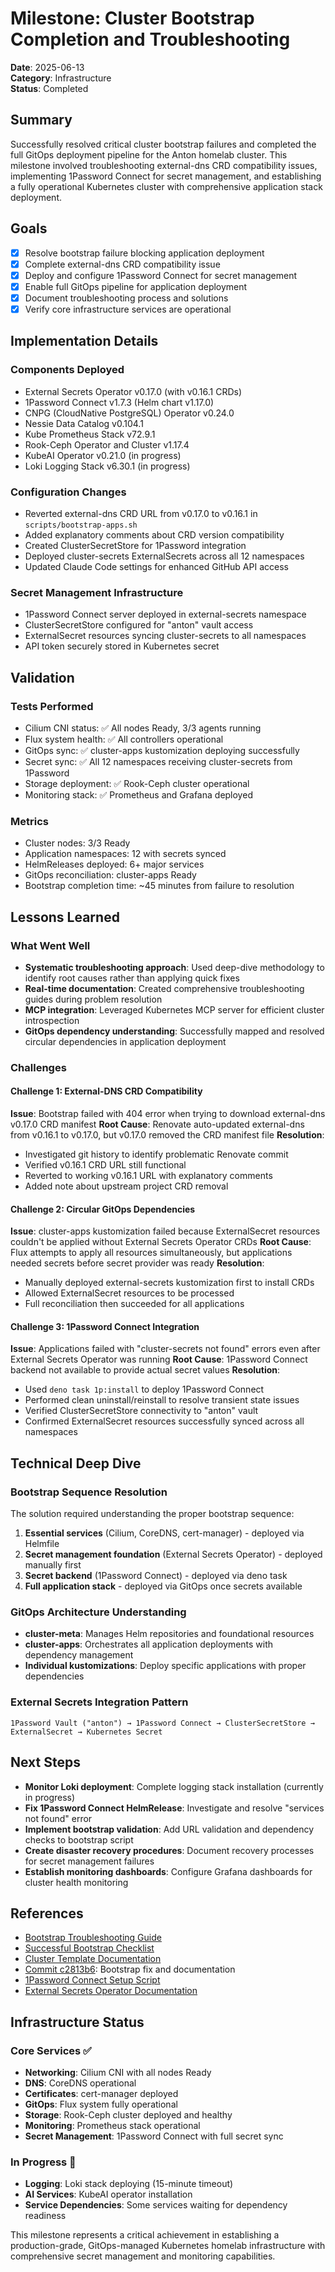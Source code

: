 # Milestone: Cluster Bootstrap Completion and Troubleshooting

**Date**: 2025-06-13  
**Category**: Infrastructure  
**Status**: Completed

## Summary

Successfully resolved critical cluster bootstrap failures and completed the full GitOps deployment pipeline for the Anton homelab cluster. This milestone involved troubleshooting external-dns CRD compatibility issues, implementing 1Password Connect for secret management, and establishing a fully operational Kubernetes cluster with comprehensive application stack deployment.

## Goals

- [x] Resolve bootstrap failure blocking application deployment
- [x] Complete external-dns CRD compatibility issue
- [x] Deploy and configure 1Password Connect for secret management
- [x] Enable full GitOps pipeline for application deployment
- [x] Document troubleshooting process and solutions
- [x] Verify core infrastructure services are operational

## Implementation Details

### Components Deployed
- External Secrets Operator v0.17.0 (with v0.16.1 CRDs)
- 1Password Connect v1.7.3 (Helm chart v1.17.0)
- CNPG (CloudNative PostgreSQL) Operator v0.24.0
- Nessie Data Catalog v0.104.1
- Kube Prometheus Stack v72.9.1
- Rook-Ceph Operator and Cluster v1.17.4
- KubeAI Operator v0.21.0 (in progress)
- Loki Logging Stack v6.30.1 (in progress)

### Configuration Changes
- Reverted external-dns CRD URL from v0.17.0 to v0.16.1 in `scripts/bootstrap-apps.sh`
- Added explanatory comments about CRD version compatibility
- Created ClusterSecretStore for 1Password integration
- Deployed cluster-secrets ExternalSecrets across all 12 namespaces
- Updated Claude Code settings for enhanced GitHub API access

### Secret Management Infrastructure
- 1Password Connect server deployed in external-secrets namespace
- ClusterSecretStore configured for "anton" vault access
- ExternalSecret resources syncing cluster-secrets to all namespaces
- API token securely stored in Kubernetes secret

## Validation

### Tests Performed
- Cilium CNI status: ✅ All nodes Ready, 3/3 agents running
- Flux system health: ✅ All controllers operational
- GitOps sync: ✅ cluster-apps kustomization deploying successfully
- Secret sync: ✅ All 12 namespaces receiving cluster-secrets from 1Password
- Storage deployment: ✅ Rook-Ceph cluster operational
- Monitoring stack: ✅ Prometheus and Grafana deployed

### Metrics
- Cluster nodes: 3/3 Ready
- Application namespaces: 12 with secrets synced
- HelmReleases deployed: 6+ major services
- GitOps reconciliation: cluster-apps Ready
- Bootstrap completion time: ~45 minutes from failure to resolution

## Lessons Learned

### What Went Well
- **Systematic troubleshooting approach**: Used deep-dive methodology to identify root causes rather than applying quick fixes
- **Real-time documentation**: Created comprehensive troubleshooting guides during problem resolution
- **MCP integration**: Leveraged Kubernetes MCP server for efficient cluster introspection
- **GitOps dependency understanding**: Successfully mapped and resolved circular dependencies in application deployment

### Challenges

#### Challenge 1: External-DNS CRD Compatibility
**Issue**: Bootstrap failed with 404 error when trying to download external-dns v0.17.0 CRD manifest
**Root Cause**: Renovate auto-updated external-dns from v0.16.1 to v0.17.0, but v0.17.0 removed the CRD manifest file
**Resolution**: 
- Investigated git history to identify problematic Renovate commit
- Verified v0.16.1 CRD URL still functional
- Reverted to working v0.16.1 URL with explanatory comments
- Added note about upstream project CRD removal

#### Challenge 2: Circular GitOps Dependencies  
**Issue**: cluster-apps kustomization failed because ExternalSecret resources couldn't be applied without External Secrets Operator CRDs
**Root Cause**: Flux attempts to apply all resources simultaneously, but applications needed secrets before secret provider was ready
**Resolution**:
- Manually deployed external-secrets kustomization first to install CRDs
- Allowed ExternalSecret resources to be processed
- Full reconciliation then succeeded for all applications

#### Challenge 3: 1Password Connect Integration
**Issue**: Applications failed with "cluster-secrets not found" errors even after External Secrets Operator was running
**Root Cause**: 1Password Connect backend not available to provide actual secret values
**Resolution**:
- Used `deno task 1p:install` to deploy 1Password Connect
- Performed clean uninstall/reinstall to resolve transient state issues
- Verified ClusterSecretStore connectivity to "anton" vault
- Confirmed ExternalSecret resources successfully synced across all namespaces

## Technical Deep Dive

### Bootstrap Sequence Resolution
The solution required understanding the proper bootstrap sequence:
1. **Essential services** (Cilium, CoreDNS, cert-manager) - deployed via Helmfile
2. **Secret management foundation** (External Secrets Operator) - deployed manually first
3. **Secret backend** (1Password Connect) - deployed via deno task
4. **Full application stack** - deployed via GitOps once secrets available

### GitOps Architecture Understanding
- **cluster-meta**: Manages Helm repositories and foundational resources
- **cluster-apps**: Orchestrates all application deployments with dependency management
- **Individual kustomizations**: Deploy specific applications with proper dependencies

### External Secrets Integration Pattern
```
1Password Vault ("anton") → 1Password Connect → ClusterSecretStore → ExternalSecret → Kubernetes Secret
```

## Next Steps

- **Monitor Loki deployment**: Complete logging stack installation (currently in progress)
- **Fix 1Password Connect HelmRelease**: Investigate and resolve "services not found" error
- **Implement bootstrap validation**: Add URL validation and dependency checks to bootstrap script
- **Create disaster recovery procedures**: Document recovery processes for secret management failures
- **Establish monitoring dashboards**: Configure Grafana dashboards for cluster health monitoring

## References

- [Bootstrap Troubleshooting Guide](../cluster-template/bootstrap-troubleshooting.md)
- [Successful Bootstrap Checklist](../cluster-template/successful-bootstrap-checklist.md)
- [Cluster Template Documentation](../cluster-template/README.md)
- [Commit c2813b6](../../commit/c2813b6): Bootstrap fix and documentation
- [1Password Connect Setup Script](../../scripts/setup-1password-connect.ts)
- [External Secrets Operator Documentation](https://external-secrets.io/)

## Infrastructure Status

### Core Services ✅
- **Networking**: Cilium CNI with all nodes Ready
- **DNS**: CoreDNS operational
- **Certificates**: cert-manager deployed
- **GitOps**: Flux system fully operational
- **Storage**: Rook-Ceph cluster deployed and healthy
- **Monitoring**: Prometheus stack operational
- **Secret Management**: 1Password Connect with full secret sync

### In Progress 🔄
- **Logging**: Loki stack deploying (15-minute timeout)
- **AI Services**: KubeAI operator installation
- **Service Dependencies**: Some services waiting for dependency readiness

This milestone represents a critical achievement in establishing a production-grade, GitOps-managed Kubernetes homelab infrastructure with comprehensive secret management and monitoring capabilities.